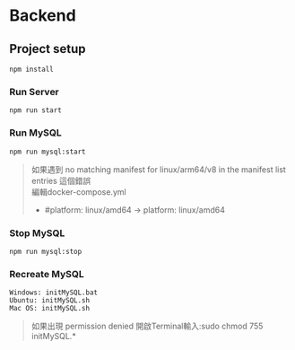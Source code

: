 # Backend

## Project setup
```
npm install
```

### Run Server
```
npm run start
```

### Run MySQL
```
npm run mysql:start
```
> 如果遇到 no matching manifest for linux/arm64/v8 in the manifest list entries 這個錯誤  
> 編輯docker-compose.yml 
> - #platform: linux/amd64 -> platform: linux/amd64

### Stop MySQL
```
npm run mysql:stop
```

### Recreate MySQL
```
Windows: initMySQL.bat
Ubuntu: initMySQL.sh
Mac OS: initMySQL.sh
```
> 如果出現 permission denied 
> 開啟Terminal輸入:sudo chmod 755 initMySQL.*